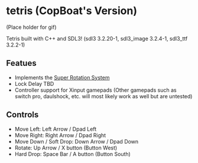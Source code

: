 # tetris (CopBoat's Version)
(Place holder for gif)

Tetris built with C++ and SDL3! (sdl3 3.2.20-1, sdl3_image 3.2.4-1, sdl3_ttf 3.2.2-1)

## Featues
- Implements the [Super Rotation System](https://tetris.wiki/Super_Rotation_System)
- Lock Delay TBD
- Controller support for Xinput gamepads
  (Other gamepads such as switch pro, daulshock, etc. will most likely work as well but are untested)

## Controls
- Move Left: Left Arrow / Dpad Left
- Move Right: Right Arrow / Dpad Right
- Move Down / Soft Drop: Down Arrow / Dpad Down
- Rotate: Up Arrow / X button (Button West)
- Hard Drop: Space Bar / A button (Button South)